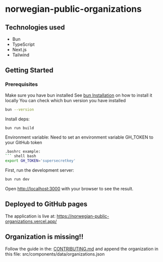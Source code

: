 # norwegian-public-organizations

## Technologies used
* Bun
* TypeScript
* Next.js
* Tailwind

## Getting Started
### Prerequisites
Make sure you have bun installed
See [bun Installation](https://bun.sh/docs/installation) on how to install it locally
You can check which bun version you have installed
```bash
bun --version
```

Install deps:
```bash
bun run build
```

Environment variable:
Need to set an environment variable
GH_TOKEN to your GitHub token
```bash
.bashrc example:
``` shell bash
export GH_TOKEN='supersecretkey'
```

First, run the development server:
```bash
bun run dev
```

Open [http://localhost:3000](http://localhost:3000) with your browser to see the result.

## Deployed to GitHub pages
The application is live at: https://norwegian-public-organizations.vercel.app/

## Organization is missing!!
Follow the guide in the: [CONTRIBUTING.md](CONTRIBUTING.md)
and append the organization in this file:  src/components/data/organizations.json

